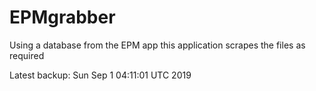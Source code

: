 # EPMgrabber
Using a database from the EPM app this application scrapes the files as required


Latest backup: Sun Sep 1 04:11:01 UTC 2019
